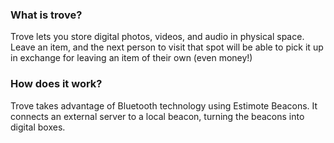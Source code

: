 ### What is trove?
Trove lets you store digital photos, videos, and audio in physical space. Leave an item, and the next person to visit that spot will be able to pick it up in exchange for leaving an item of their own (even money!)


### How does it work?
Trove takes advantage of Bluetooth technology using Estimote Beacons. It connects an external server to a local beacon, turning the beacons into digital boxes.